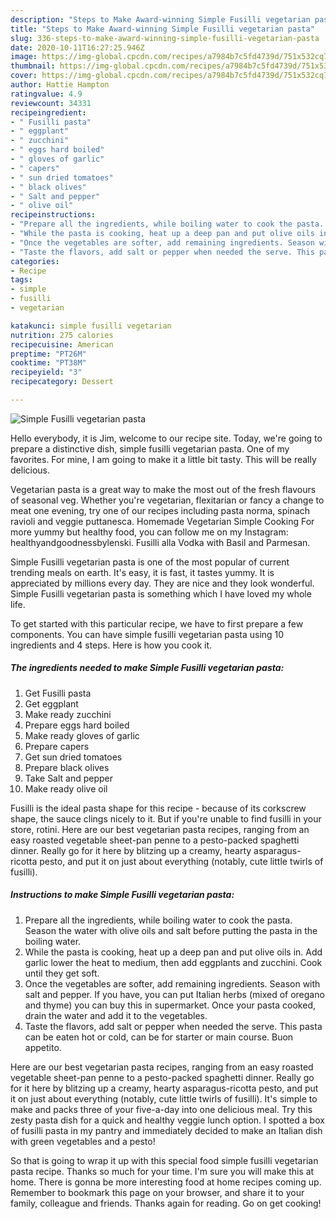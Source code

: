 ```yaml
---
description: "Steps to Make Award-winning Simple Fusilli vegetarian pasta"
title: "Steps to Make Award-winning Simple Fusilli vegetarian pasta"
slug: 336-steps-to-make-award-winning-simple-fusilli-vegetarian-pasta
date: 2020-10-11T16:27:25.946Z
image: https://img-global.cpcdn.com/recipes/a7984b7c5fd4739d/751x532cq70/simple-fusilli-vegetarian-pasta-recipe-main-photo.jpg
thumbnail: https://img-global.cpcdn.com/recipes/a7984b7c5fd4739d/751x532cq70/simple-fusilli-vegetarian-pasta-recipe-main-photo.jpg
cover: https://img-global.cpcdn.com/recipes/a7984b7c5fd4739d/751x532cq70/simple-fusilli-vegetarian-pasta-recipe-main-photo.jpg
author: Hattie Hampton
ratingvalue: 4.9
reviewcount: 34331
recipeingredient:
- " Fusilli pasta"
- " eggplant"
- " zucchini"
- " eggs hard boiled"
- " gloves of garlic"
- " capers"
- " sun dried tomatoes"
- " black olives"
- " Salt and pepper"
- " olive oil"
recipeinstructions:
- "Prepare all the ingredients, while boiling water to cook the pasta. Season the water with olive oils and salt before putting the pasta in the boiling water."
- "While the pasta is cooking, heat up a deep pan and put olive oils in. Add garlic lower the heat to medium, then add eggplants and zucchini. Cook until they get soft."
- "Once the vegetables are softer, add remaining ingredients. Season with salt and pepper. If you have, you can put Italian herbs (mixed of oregano and thyme) you can buy this in supermarket. Once your pasta cooked, drain the water and add it to the vegetables."
- "Taste the flavors, add salt or pepper when needed the serve. This pasta can be eaten hot or cold, can be for starter or main course. Buon appetito."
categories:
- Recipe
tags:
- simple
- fusilli
- vegetarian

katakunci: simple fusilli vegetarian 
nutrition: 275 calories
recipecuisine: American
preptime: "PT26M"
cooktime: "PT38M"
recipeyield: "3"
recipecategory: Dessert

---
```



![Simple Fusilli vegetarian pasta](https://img-global.cpcdn.com/recipes/a7984b7c5fd4739d/751x532cq70/simple-fusilli-vegetarian-pasta-recipe-main-photo.jpg)

Hello everybody, it is Jim, welcome to our recipe site. Today, we're going to prepare a distinctive dish, simple fusilli vegetarian pasta. One of my favorites. For mine, I am going to make it a little bit tasty. This will be really delicious.

Vegetarian pasta is a great way to make the most out of the fresh flavours of seasonal veg. Whether you&#39;re vegetarian, flexitarian or fancy a change to meat one evening, try one of our recipes including pasta norma, spinach ravioli and veggie puttanesca. Homemade Vegetarian Simple Cooking For more yummy but healthy food, you can follow me on my Instagram: healthyandgoodnessbylenski. Fusilli alla Vodka with Basil and Parmesan.

Simple Fusilli vegetarian pasta is one of the most popular of current trending meals on earth. It's easy, it is fast, it tastes yummy. It is appreciated by millions every day. They are nice and they look wonderful. Simple Fusilli vegetarian pasta is something which I have loved my whole life.


To get started with this particular recipe, we have to first prepare a few components. You can have simple fusilli vegetarian pasta using 10 ingredients and 4 steps. Here is how you cook it.

<!--inarticleads1-->

##### The ingredients needed to make Simple Fusilli vegetarian pasta:

1. Get  Fusilli pasta
1. Get  eggplant
1. Make ready  zucchini
1. Prepare  eggs hard boiled
1. Make ready  gloves of garlic
1. Prepare  capers
1. Get  sun dried tomatoes
1. Prepare  black olives
1. Take  Salt and pepper
1. Make ready  olive oil


Fusilli is the ideal pasta shape for this recipe - because of its corkscrew shape, the sauce clings nicely to it. But if you&#39;re unable to find fusilli in your store, rotini. Here are our best vegetarian pasta recipes, ranging from an easy roasted vegetable sheet-pan penne to a pesto-packed spaghetti dinner. Really go for it here by blitzing up a creamy, hearty asparagus-ricotta pesto, and put it on just about everything (notably, cute little twirls of fusilli). 

<!--inarticleads2-->

##### Instructions to make Simple Fusilli vegetarian pasta:

1. Prepare all the ingredients, while boiling water to cook the pasta. Season the water with olive oils and salt before putting the pasta in the boiling water.
1. While the pasta is cooking, heat up a deep pan and put olive oils in. Add garlic lower the heat to medium, then add eggplants and zucchini. Cook until they get soft.
1. Once the vegetables are softer, add remaining ingredients. Season with salt and pepper. If you have, you can put Italian herbs (mixed of oregano and thyme) you can buy this in supermarket. Once your pasta cooked, drain the water and add it to the vegetables.
1. Taste the flavors, add salt or pepper when needed the serve. This pasta can be eaten hot or cold, can be for starter or main course. Buon appetito.


Here are our best vegetarian pasta recipes, ranging from an easy roasted vegetable sheet-pan penne to a pesto-packed spaghetti dinner. Really go for it here by blitzing up a creamy, hearty asparagus-ricotta pesto, and put it on just about everything (notably, cute little twirls of fusilli). It&#39;s simple to make and packs three of your five-a-day into one delicious meal. Try this zesty pasta dish for a quick and healthy veggie lunch option. I spotted a box of fusilli pasta in my pantry and immediately decided to make an Italian dish with green vegetables and a pesto! 

So that is going to wrap it up with this special food simple fusilli vegetarian pasta recipe. Thanks so much for your time. I'm sure you will make this at home. There is gonna be more interesting food at home recipes coming up. Remember to bookmark this page on your browser, and share it to your family, colleague and friends. Thanks again for reading. Go on get cooking!
